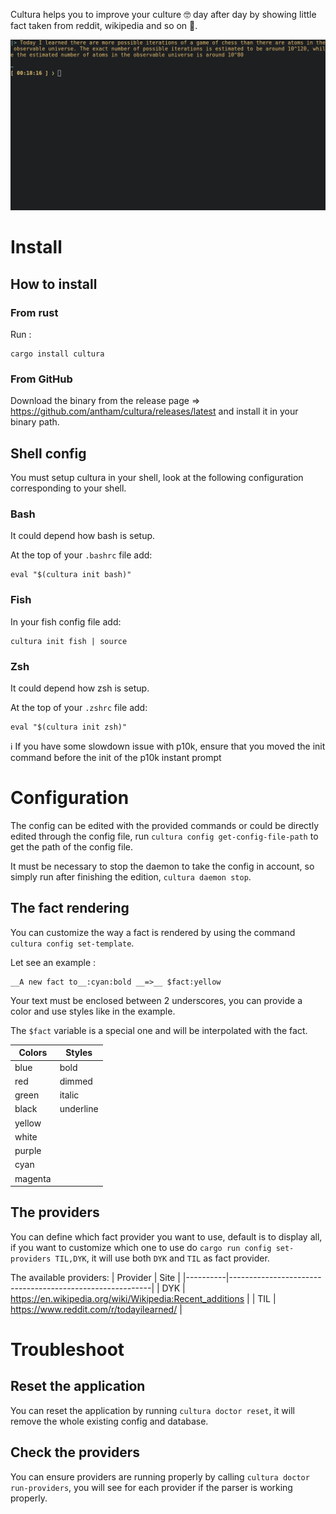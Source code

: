 Cultura helps you to improve your culture :nerd_face: day after day by showing little fact taken from reddit, wikipedia and so on :book:.

![example of cultura in a terminal](https://github.com/antham/cultura/blob/master/pictures/example.png?raw=true)

# Install

## How to install

### From rust

Run :

```
cargo install cultura
```

### From GitHub

Download the binary from the release page => https://github.com/antham/cultura/releases/latest and install it in your binary path.

## Shell config

You must setup cultura in your shell, look at the following configuration corresponding to your shell.

### Bash

It could depend how bash is setup.

At the top of your `.bashrc` file add:

```
eval "$(cultura init bash)"
```

### Fish

In your fish config file add:

```
cultura init fish | source
```

### Zsh

It could depend how zsh is setup.

At the top of your `.zshrc` file add:

```
eval "$(cultura init zsh)"
```

:information_source: If you have some slowdown issue with p10k, ensure that you moved the init command before the init of the p10k instant prompt

# Configuration

The config can be edited with the provided commands or could be directly edited through the config file, run `cultura config get-config-file-path` to get the path of the config file.

It must be necessary to stop the daemon to take the config in account, so simply run after finishing the edition, `cultura daemon stop`.

## The fact rendering

You can customize the way a fact is rendered by using the command `cultura config set-template`.

Let see an example :

```
__A new fact to__:cyan:bold __=>__ $fact:yellow
```

Your text must be enclosed between 2 underscores, you can provide a color and use styles like in the example.

The `$fact` variable is a special one and will be interpolated with the fact.

| Colors  | Styles    |
|---------|-----------|
| blue    | bold      |
| red     | dimmed    |
| green   | italic    |
| black   | underline |
| yellow  |           |
| white   |           |
| purple  |           |
| cyan    |           |
| magenta |           |


## The providers

You can define which fact provider you want to use, default is to display all, if you want to customize which one to use do `cargo run config set-providers TIL,DYK`, it will use both `DYK` and `TIL` as fact provider.

The available providers:
| Provider | Site                                                     |
|----------|----------------------------------------------------------|
| DYK      | https://en.wikipedia.org/wiki/Wikipedia:Recent_additions |
| TIL      | https://www.reddit.com/r/todayilearned/                  |
# Troubleshoot

## Reset the application

You can reset the application by running `cultura doctor reset`, it will remove the whole existing config and database.

## Check the providers

You can ensure providers are running properly by calling `cultura doctor run-providers`, you will see for each provider if the parser is working properly.
